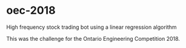 # oec-2018
High frequency stock trading bot using a linear regression algorithm

This was the challenge for the Ontario Engineering Competition 2018.
